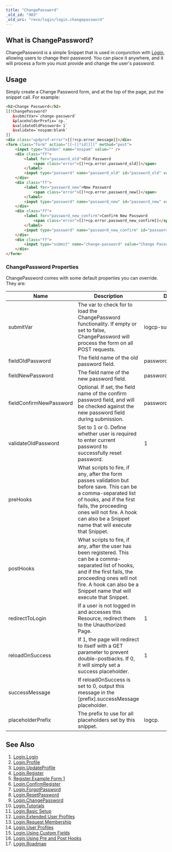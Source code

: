 ```yaml
---
title: "ChangePassword"
_old_id: "903"
_old_uri: "revo/login/login.changepassword"
---
```


## What is ChangePassword? 

ChangePassword is a simple Snippet that is used in conjunction with [Login](extras/login/login.login "Login.Login"), allowing users to change their password. You can place it anywhere, and it will process a form you must provide and change the user's password.

## Usage

Simply create a Change Password form, and at the top of the page, put the snippet call. For example:

``` html
<h2>Change Password</h2>
[[!ChangePassword?
   &submitVar=`change-password`
   &placeholderPrefix=`cp.`
   &validateOldPassword=`1`
   &validate=`nospam:blank`
]]
<div class="updprof-error">[[!+cp.error_message]]</div>
<form class="form" action="[[~[[*id]]]]" method="post">
    <input type="hidden" name="nospam" value="" />
    <div class="ff">
        <label for="password_old">Old Password
            <span class="error">[[!+cp.error.password_old]]</span>
        </label>
        <input type="password" name="password_old" id="password_old" value="[[+cp.password_old]]" />
    </div>
    <div class="ff">
        <label for="password_new">New Password
            <span class="error">[[!+cp.error.password_new]]</span>
        </label>
        <input type="password" name="password_new" id="password_new" value="[[+cp.password_new]]" />
    </div>
    <div class="ff">
        <label for="password_new_confirm">Confirm New Password
            <span class="error">[[!+cp.error.password_new_confirm]]</span>
        </label>
        <input type="password" name="password_new_confirm" id="password_new_confirm" value="[[+cp.password_new_confirm]]" />
    </div>
    <div class="ff">
        <input type="submit" name="change-password" value="Change Password" />
    </div>
</form>
```

### ChangePassword Properties 

ChangePassword comes with some default properties you can override. They are:

| Name                    | Description                                                                                                                                                                                                                                               | Default                |
| ----------------------- | --------------------------------------------------------------------------------------------------------------------------------------------------------------------------------------------------------------------------------------------------------- | ---------------------- |
| submitVar               | The var to check for to load the ChangePassword functionality. If empty or set to false, ChangePassword will process the form on all POST requests.                                                                                                       | logcp-submit           |
| fieldOldPassword        | The field name of the old password field.                                                                                                                                                                                                                 | password\_old          |
| fieldNewPassword        | The field name of the new password field.                                                                                                                                                                                                                 | password\_new          |
| fieldConfirmNewPassword | Optional. If set, the field name of the confirm password field, and will be checked against the new password field during submission.                                                                                                                     | password\_new\_confirm |
| validateOldPassword     | Set to 1 or 0. Define whether user is required to enter current password to successfully reset password.                                                                                                                                                  | 1                      |
| preHooks                | What scripts to fire, if any, after the form passes validation but before save. This can be a comma-separated list of hooks, and if the first fails, the proceeding ones will not fire. A hook can also be a Snippet name that will execute that Snippet. |                        |
| postHooks               | What scripts to fire, if any, after the user has been registered. This can be a comma-separated list of hooks, and if the first fails, the proceeding ones will not fire. A hook can also be a Snippet name that will execute that Snippet.               |                        |
| redirectToLogin         | If a user is not logged in and accesses this Resource, redirect them to the Unauthorized Page.                                                                                                                                                            | 1                      |
| reloadOnSuccess         | If 1, the page will redirect to itself with a GET parameter to prevent double-postbacks. If 0, it will simply set a success placeholder.                                                                                                                  | 1                      |
| successMessage          | If reloadOnSuccess is set to 0, output this message in the \[prefix\].successMessage placeholder.                                                                                                                                                         |                        |
| placeholderPrefix       | The prefix to use for all placeholders set by this snippet.                                                                                                                                                                                               | logcp.                 |

## See Also

1. [Login.Login](extras/login/login.login)
2. [Login.Profile](extras/login/login.profile)
3. [Login.UpdateProfile](extras/login/login.updateprofile)
4. [Login.Register](extras/login/login.register)
  1. [Register.Example Form 1](extras/login/login.register/register.example-form-1)
5. [Login.ConfirmRegister](extras/login/login.confirmregister)
6. [Login.ForgotPassword](extras/login/login.forgotpassword)
7. [Login.ResetPassword](extras/login/login.resetpassword)
8. [Login.ChangePassword](extras/login/login.changepassword)
9. [Login.Tutorials](extras/login/login.tutorials)
  2. [Login.Basic Setup](extras/login/login.tutorials/login.basic-setup)
  3. [Login.Extended User Profiles](extras/login/login.tutorials/login.extended-user-profiles)
  4. [Login.Request Membership](extras/login/login.tutorials/login.request-membership)
  5. [Login.User Profiles](extras/login/login.tutorials/login.user-profiles)
  6. [Login.Using Custom Fields](extras/login/login.tutorials/login.using-custom-fields)
  7. [Login.Using Pre and Post Hooks](extras/login/login.tutorials/login.using-pre-and-post-hooks)
10. [Login.Roadmap](extras/login/login.roadmap)
